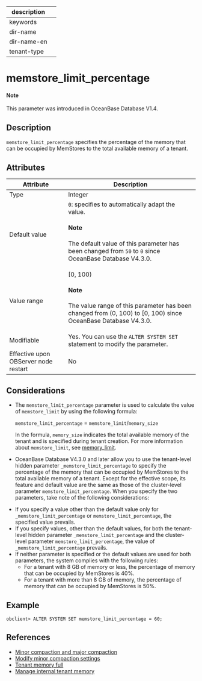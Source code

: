 | description ||
|---|---|
| keywords ||
| dir-name ||
| dir-name-en ||
| tenant-type ||

# memstore_limit_percentage

<main id="notice" type='explain'>
  <h4>Note</h4>
  <p>This parameter was introduced in OceanBase Database V1.4. </p>
</main>

## Description

`memstore_limit_percentage` specifies the percentage of the memory that can be occupied by MemStores to the total available memory of a tenant.

## Attributes

| **Attribute** | **Description** |
|------------------|-----------|
| Type | Integer |
| Default value | `0`: specifies to automatically adapt the value. <main id="notice" type='explain'><h4>Note</h4><p>The default value of this parameter has been changed from `50` to `0` since OceanBase Database V4.3.0. </p></main> |
| Value range | [0, 100) <main id="notice" type='explain'><h4>Note</h4><p>The value range of this parameter has been changed from (0, 100) to [0, 100) since OceanBase Database V4.3.0. </p></main> |
| Modifiable | Yes. You can use the `ALTER SYSTEM SET` statement to modify the parameter.  |
| Effective upon OBServer node restart | No |

## Considerations

* The `memstore_limit_percentage` parameter is used to calculate the value of `memstore_limit` by using the following formula:

   `memstore_limit_percentage` = `memstore_limit`/`memory_size`

   In the formula, `memory_size` indicates the total available memory of the tenant and is specified during tenant creation. For more information about `memstore_limit`, see [memory_limit](13500.memory_limit.md).

* OceanBase Database V4.3.0 and later allow you to use the tenant-level hidden parameter <code>_memstore_limit_percentage</code> to specify the percentage of the memory that can be occupied by MemStores to the total available memory of a tenant. Except for the effective scope, its feature and default value are the same as those of the cluster-level parameter <code>memstore_limit_percentage</code>. When you specify the two parameters, take note of the following considerations:

<ul><li>If you specify a value other than the default value only for <code>_memstore_limit_percentage</code> or <code>memstore_limit_percentage</code>, the specified value prevails. </li> <li>If you specify values, other than the default values, for both the tenant-level hidden parameter <code>_memstore_limit_percentage</code> and the cluster-level parameter <code>memstore_limit_percentage</code>, the value of <code>_memstore_limit_percentage</code> prevails. </li> <li>If neither parameter is specified or the default values are used for both parameters, the system complies with the following rules:<ul><li>For a tenant with 8 GB of memory or less, the percentage of memory that can be occupied by MemStores is 40%. </li><li>For a tenant with more than 8 GB of memory, the percentage of memory that can be occupied by MemStores is 50%. </li></ul></li></ul>

## Example

```shell
obclient> ALTER SYSTEM SET memstore_limit_percentage = 60;
```

## References

* [Minor compaction and major compaction](../../../../600.manage/1000.troubleshooting/400.storage/100.minor-freeze-and-compaction.md)
* [Modify minor compaction settings](../../../../700.reference/200.system-management/500.manage-data-storage/100.dump-management/500.modify-dump-configuration.md)
* [Tenant memory full](../../../../600.manage/1100.emergency-response/300.common-emergency-response/200.problems-caused-by-capacity-changes/400.full-tenant-memory.md)
* [Manage internal tenant memory](../../../../700.reference/200.system-management/700.memory-management/500.memory-management-within-a-tenant.md)



